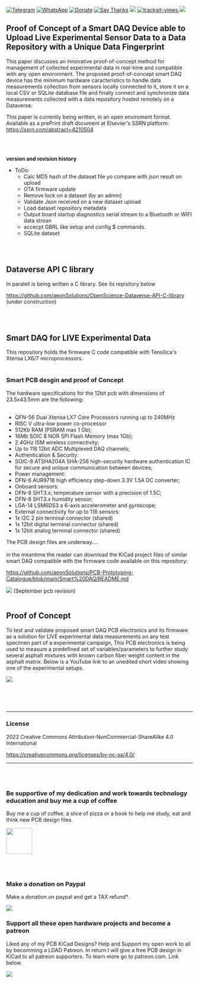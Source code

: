 [![Telegram](https://img.shields.io/badge/join-telegram-blue.svg?style=for-the-badge)](https://t.me/+W4rVVa0_VLEzYmI0)
 [![WhatsApp](https://img.shields.io/badge/join-whatsapp-green.svg?style=for-the-badge)](https://chat.whatsapp.com/FkNC7u83kuy2QRA5sqjBVg) 
 [![Donate](https://img.shields.io/badge/donate-$-brown.svg?style=for-the-badge)](http://paypal.me/mtpsilva)
 [![Say Thanks](https://img.shields.io/badge/Say%20Thanks-!-yellow.svg?style=for-the-badge)](https://saythanks.io/to/mtpsilva)
![](https://img.shields.io/github/last-commit/aeonSolutions/openScienceResearch-Smart-DAQ-Device-able-to-Upload-Live-Experimental-Sensor-Data-to-a-Data-Repo?style=for-the-badge)
<a href="https://trackgit.com">
<img src="https://us-central1-trackgit-analytics.cloudfunctions.net/token/ping/l95wbzce6vrs7sr48tbl" alt="trackgit-views" />
</a>
![](https://views.whatilearened.today/views/github/aeonSolutions/openScienceResearch-Smart-DAQ-Device-able-to-Upload-Live-Experimental-Sensor-Data-to-a-Data-Repo.svg)



## Proof of Concept of a Smart DAQ Device able to Upload Live Experimental Sensor Data to a Data Repository with a Unique Data Fingerprint

This paper discusses an innovative proof-of-concept method for management of collected experimental data in real-time and compatible with any open environment. The proposed proof-of-concept smart DAQ device has the minimum hardware caracteristics to handle data measurements collection from sensors locally connected to it, store it on a local CSV or SQLite database file and finally connect and synchronize data measurements collected with a data repository hosted remotely on a Dataverse. 

This paper is currently being written, in an open enviroment format. Available as a prePrint draft document at Elsevier's SSRN platform.
https://ssrn.com/abstract=4210504 

<br>
<br>

**version and revision history**
- ToDo:
  - Calc MD5 hash of the dataset file yo compare with json result on upload 
  - OTA firmware update
  - Remove lock on a dataset (by an admin)
  - Validate Json received on a new dataset upload
  - Load dataset repository metadata
  - Output board startup diagnostics serial stream to a Bluetooth or WIFI data strean
  - accecpt GBRL like setup and config $ commands.
  - SQLite dataset 

<br>
<br>

## Dataverse API C library

In paralell is being written a C library. See its repisitory below

https://github.com/aeonSolutions/OpenScience-Dataverse-API-C-library (under construction) 

<br>
<br>

## Smart DAQ for LIVE Experimental Data
This repository holds the firmware C code compatible with Tensilica's Xtensa LX6/7 microprocessors. 
<br>
<br>

### Smart PCB desgin and proof of Concept 
The hardware specifications for the 12bit pcb with dimensions of 23.5x43.5mm are the following:
<br>
<br>
-	QFN-56 Dual Xtensa LX7 Core Processors running up to 240MHz
  -	RISC V ultra-low power co-processor
  - 512Kb RAM (PSRAM max 1 Gb);
  - 16Mb SOIC 8 NOR SPI Flash Memory (max 1Gb);
  - 2.4GHz ISM wireless connectivity;
  - Up to 118 12bit ADC Multiplexed DAQ channels;
-	Authentication & Security:
  - SOIC-8 ATSHA204A SHA-256 high-security hardware authentication IC for secure and unique communication between devices;
-	Power management:
  - DFN-6 AUR9718 high efficiency step-down 3.3V 1.5A DC converter;
-	Onboard sensors:
  - DFN-8 SHT3.x; temperature sensor with a precision of 1.5C;
  - DFN-8 SHT3.x humidity sensor;
  - LGA-14 LSM6DS3 a 6-axis accelerometer and gyroscope;
-	External connectivity for up to 118 sensors:
  - 1x I2C 2 pin terminal connector (shared)
  - 1x 12bit digital terminal connector (shared)
  - 1x 12bit analog terminal connector (shared)


The PCB design files are underway....
<br>
<br>
in the meantime the reader can download the KiCad project files of similar smart DAQ compatible with the firmware code available on this repository:

https://github.com/aeonSolutions/PCB-Prototyping-Catalogue/blob/main/Smart%20DAQ/README.md

![](https://github.com/aeonSolutions/openScienceResearch-Smart-DAQ-Device-able-to-Upload-Live-Experimental-Sensor-Data-to-a-Data-Repo/blob/main/Design/LDAD_ATOM.jfif)
(September pcb revision)
<br>
<br>

## Proof of Concept

To test and validate proposed smart DAQ PCB electronics and its firmware as a solution for LIVE experimental data measurements on any test specimen part of a experimental campaign, This PCB electronics is being used to measure a predefined set of variables/parameters to further study several asphalt mixtures with known carbon fiber weight content in the asphalt matrix. Below is a YouTube link to an unedited short video showing one of the experimental setups.

[![](https://github.com/aeonSolutions/openScienceResearch-Smart-DAQ-Device-able-to-Upload-Live-Experimental-Sensor-Data-to-a-Data-Repo/blob/main/Design/smart_asphalt.png)](https://youtu.be/6td_RrH29jA)


<br />
<br />
<br />

______________________________________________________________________________________________________________________________
### License
2022 Creative Commons Attribution-NonCommercial-ShareAlike 4.0 International

https://creativecommons.org/licenses/by-nc-sa/4.0/

______________________________________________________________________________________________________________________________

<br />
<br />

### Be supportive of my dedication and work towards technology education and buy me a cup of coffee
Buy me a cup of coffee, a slice of pizza or a book to help me study, eat and think new PCB design files.

[<img src="https://cdn.buymeacoffee.com/buttons/v2/default-yellow.png" data-canonical-src="https://cdn.buymeacoffee.com/buttons/v2/default-yellow.png" height="70" />](https://www.buymeacoffee.com/migueltomas)

<br />
<br />

### Make a donation on Paypal
Make a donation on paypal and get a TAX refund*.

[![](https://github.com/aeonSolutions/PCB-Prototyping-Catalogue/blob/main/paypal_small.png)](http://paypal.me/mtpsilva)


### Support all these open hardware projects and become a patreon  
Liked any of my PCB KiCad Designs? Help and Support my open work to all by becomming a LDAD Patreon.
In return I will give a free PCB design in KiCad to all patreon supporters. To learn more go to patreon.com. Link below.

[![](https://github.com/aeonSolutions/PCB-Prototyping-Catalogue/blob/main/patreon_small.png)](https://www.patreon.com/ldad)
